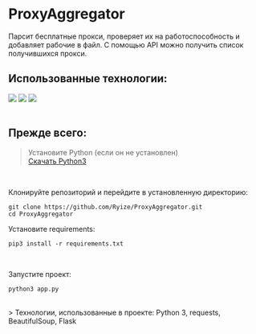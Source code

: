 # ProxyAggregator

Парсит бесплатные прокси, проверяет их на работоспособность и добавляет рабочие в файл. С помощью API можно получить список получившихся прокси.

## Использованные технологии: 


![](https://img.shields.io/badge/Python-3776AB?style=for-the-badge&logo=python&logoColor=white)
![](https://img.shields.io/badge/flask-%23000.svg?style=for-the-badge&logo=flask&logoColor=white)
![](https://img.shields.io/badge/parser-07405E?style=for-the-badge&logo=sqlite&logoColor=white)
<br><br>

## Прежде всего:

> Установите Python (если он не установлен)<br>
> [Скачать Python3](https://www.python.org/downloads/)

<br>

Клонируйте репозиторий и перейдите в установленную директорию:
```
git clone https://github.com/Ryize/ProxyAggregator.git
cd ProxyAggregator
```

Установите requirements:
```
pip3 install -r requirements.txt
```
<br>

Запустите проект:
```
python3 app.py
```

<br>
> Технологии, использованные в проекте: Python 3, requests, BeautifulSoup, Flask
